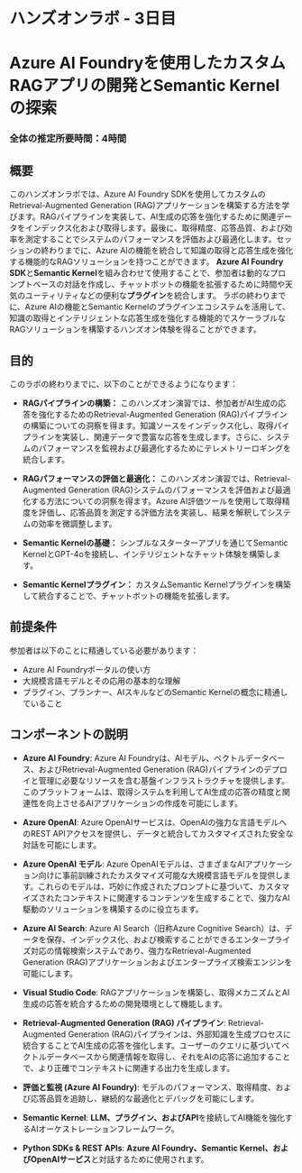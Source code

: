 # ハンズオンラボ - 3日目

# Azure AI Foundryを使用したカスタムRAGアプリの開発とSemantic Kernelの探索

### 全体の推定所要時間：4時間

## 概要

このハンズオンラボでは、Azure AI Foundry SDKを使用してカスタムのRetrieval-Augmented Generation (RAG)アプリケーションを構築する方法を学びます。RAGパイプラインを実装して、AI生成の応答を強化するために関連データをインデックス化および取得します。最後に、取得精度、応答品質、および効率を測定することでシステムのパフォーマンスを評価および最適化します。セッションの終わりまでに、Azure AIの機能を統合して知識の取得と応答生成を強化する機能的なRAGソリューションを持つことができます。 
**Azure AI Foundry SDK**と**Semantic Kernel**を組み合わせて使用することで、参加者は動的なプロンプトベースの対話を作成し、チャットボットの機能を拡張するために時間や天気のユーティリティなどの便利な**プラグイン**を統合します。 
ラボの終わりまでに、Azure AIの機能とSemantic Kernelのプラグインエコシステムを活用して、知識の取得とインテリジェントな応答生成を強化する機能的でスケーラブルなRAGソリューションを構築するハンズオン体験を得ることができます。

## 目的

このラボの終わりまでに、以下のことができるようになります：

- **RAGパイプラインの構築：** このハンズオン演習では、参加者がAI生成の応答を強化するためのRetrieval-Augmented Generation (RAG)パイプラインの構築についての洞察を得ます。知識ソースをインデックス化し、取得パイプラインを実装し、関連データで豊富な応答を生成します。さらに、システムのパフォーマンスを監視および最適化するためにテレメトリーロギングを統合します。

- **RAGパフォーマンスの評価と最適化：** このハンズオン演習では、Retrieval-Augmented Generation (RAG)システムのパフォーマンスを評価および最適化する方法についての洞察を得ます。Azure AI評価ツールを使用して取得精度を評価し、応答品質を測定する評価方法を実装し、結果を解釈してシステムの効率を微調整します。

- **Semantic Kernelの基礎：** シンプルなスターターアプリを通じてSemantic KernelとGPT-4oを接続し、インテリジェントなチャット体験を構築します。

- **Semantic Kernelプラグイン：** カスタムSemantic Kernelプラグインを構築して統合することで、チャットボットの機能を拡張します。
  
## 前提条件

参加者は以下のことに精通している必要があります：

- Azure AI Foundryポータルの使い方
- 大規模言語モデルとその応用の基本的な理解
- プラグイン、プランナー、AIスキルなどのSemantic Kernelの概念に精通していること

## コンポーネントの説明

- **Azure AI Foundry**: Azure AI Foundryは、AIモデル、ベクトルデータベース、およびRetrieval-Augmented Generation (RAG)パイプラインのデプロイと管理に必要なリソースを含む基盤インフラストラクチャを提供します。このプラットフォームは、取得システムを利用してAI生成の応答の精度と関連性を向上させるAIアプリケーションの作成を可能にします。

- **Azure OpenAI**: Azure OpenAIサービスは、OpenAIの強力な言語モデルへのREST APIアクセスを提供し、データと統合してカスタマイズされた安全な対話を可能にします。

- **Azure OpenAI モデル**: Azure OpenAIモデルは、さまざまなAIアプリケーション向けに事前訓練されたカスタマイズ可能な大規模言語モデルを提供します。これらのモデルは、巧妙に作成されたプロンプトに基づいて、カスタマイズされたコンテキストに関連するコンテンツを生成することで、強力なAI駆動のソリューションを構築するのに役立ちます。

- **Azure AI Search**: Azure AI Search（旧称Azure Cognitive Search）は、データを保存、インデックス化、および検索することができるエンタープライズ対応の情報検索システムであり、強力なRetrieval-Augmented Generation (RAG)アプリケーションおよびエンタープライズ検索エンジンを可能にします。 

- **Visual Studio Code**: RAGアプリケーションを構築し、取得メカニズムとAI生成の応答を統合するための開発環境として機能します。

- **Retrieval-Augmented Generation (RAG) パイプライン**: Retrieval-Augmented Generation (RAG)パイプラインは、外部知識を生成プロセスに統合することでAI生成の応答を強化します。ユーザーのクエリに基づいてベクトルデータベースから関連情報を取得し、それをAIの応答に追加することで、より正確でコンテキストに関連する出力を生成します。 

- **評価と監視 (Azure AI Foundry)**: モデルのパフォーマンス、取得精度、および応答品質を追跡し、継続的な最適化とデバッグを可能にします。

- **Semantic Kernel**: **LLM、プラグイン、およびAPI**を接続してAI機能を強化するAIオーケストレーションフレームワーク。
  
- **Python SDKs & REST APIs**: **Azure AI Foundry、Semantic Kernel、およびOpenAIサービス**と対話するために使用されます。
